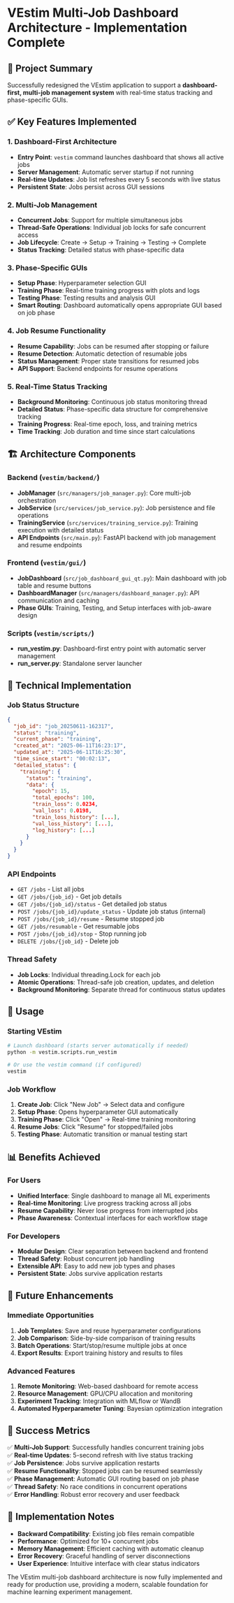 # VEstim Multi-Job Dashboard Architecture - Implementation Complete

## 🎯 Project Summary

Successfully redesigned the VEstim application to support a **dashboard-first, multi-job management system** with real-time status tracking and phase-specific GUIs.

## ✅ Key Features Implemented

### 1. Dashboard-First Architecture
- **Entry Point**: `vestim` command launches dashboard that shows all active jobs
- **Server Management**: Automatic server startup if not running
- **Real-time Updates**: Job list refreshes every 5 seconds with live status
- **Persistent State**: Jobs persist across GUI sessions

### 2. Multi-Job Management
- **Concurrent Jobs**: Support for multiple simultaneous jobs
- **Thread-Safe Operations**: Individual job locks for safe concurrent access
- **Job Lifecycle**: Create → Setup → Training → Testing → Complete
- **Status Tracking**: Detailed status with phase-specific data

### 3. Phase-Specific GUIs
- **Setup Phase**: Hyperparameter selection GUI
- **Training Phase**: Real-time training progress with plots and logs
- **Testing Phase**: Testing results and analysis GUI
- **Smart Routing**: Dashboard automatically opens appropriate GUI based on job phase

### 4. Job Resume Functionality
- **Resume Capability**: Jobs can be resumed after stopping or failure
- **Resume Detection**: Automatic detection of resumable jobs
- **Status Management**: Proper state transitions for resumed jobs
- **API Support**: Backend endpoints for resume operations

### 5. Real-Time Status Tracking
- **Background Monitoring**: Continuous job status monitoring thread
- **Detailed Status**: Phase-specific data structure for comprehensive tracking
- **Training Progress**: Real-time epoch, loss, and training metrics
- **Time Tracking**: Job duration and time since start calculations

## 🏗️ Architecture Components

### Backend (`vestim/backend/`)
- **JobManager** (`src/managers/job_manager.py`): Core multi-job orchestration
- **JobService** (`src/services/job_service.py`): Job persistence and file operations
- **TrainingService** (`src/services/training_service.py`): Training execution with detailed status
- **API Endpoints** (`src/main.py`): FastAPI backend with job management and resume endpoints

### Frontend (`vestim/gui/`)
- **JobDashboard** (`src/job_dashboard_gui_qt.py`): Main dashboard with job table and resume buttons
- **DashboardManager** (`src/managers/dashboard_manager.py`): API communication and caching
- **Phase GUIs**: Training, Testing, and Setup interfaces with job-aware design

### Scripts (`vestim/scripts/`)
- **run_vestim.py**: Dashboard-first entry point with automatic server management
- **run_server.py**: Standalone server launcher

## 🔧 Technical Implementation

### Job Status Structure
```json
{
  "job_id": "job_20250611-162317",
  "status": "training",
  "current_phase": "training",
  "created_at": "2025-06-11T16:23:17",
  "updated_at": "2025-06-11T16:25:30",
  "time_since_start": "00:02:13",
  "detailed_status": {
    "training": {
      "status": "training",
      "data": {
        "epoch": 15,
        "total_epochs": 100,
        "train_loss": 0.0234,
        "val_loss": 0.0198,
        "train_loss_history": [...],
        "val_loss_history": [...],
        "log_history": [...]
      }
    }
  }
}
```

### API Endpoints
- `GET /jobs` - List all jobs
- `GET /jobs/{job_id}` - Get job details
- `GET /jobs/{job_id}/status` - Get detailed job status
- `POST /jobs/{job_id}/update_status` - Update job status (internal)
- `POST /jobs/{job_id}/resume` - Resume stopped job
- `GET /jobs/resumable` - Get resumable jobs
- `POST /jobs/{job_id}/stop` - Stop running job
- `DELETE /jobs/{job_id}` - Delete job

### Thread Safety
- **Job Locks**: Individual threading.Lock for each job
- **Atomic Operations**: Thread-safe job creation, updates, and deletion
- **Background Monitoring**: Separate thread for continuous status updates

## 🚀 Usage

### Starting VEstim
```bash
# Launch dashboard (starts server automatically if needed)
python -m vestim.scripts.run_vestim

# Or use the vestim command (if configured)
vestim
```

### Job Workflow
1. **Create Job**: Click "New Job" → Select data and configure
2. **Setup Phase**: Opens hyperparameter GUI automatically
3. **Training Phase**: Click "Open" → Real-time training monitoring
4. **Resume Jobs**: Click "Resume" for stopped/failed jobs
5. **Testing Phase**: Automatic transition or manual testing start

## 📊 Benefits Achieved

### For Users
- **Unified Interface**: Single dashboard to manage all ML experiments
- **Real-time Monitoring**: Live progress tracking across all jobs
- **Resume Capability**: Never lose progress from interrupted jobs
- **Phase Awareness**: Contextual interfaces for each workflow stage

### For Developers
- **Modular Design**: Clear separation between backend and frontend
- **Thread Safety**: Robust concurrent job handling
- **Extensible API**: Easy to add new job types and phases
- **Persistent State**: Jobs survive application restarts

## 🔮 Future Enhancements

### Immediate Opportunities
1. **Job Templates**: Save and reuse hyperparameter configurations
2. **Job Comparison**: Side-by-side comparison of training results
3. **Batch Operations**: Start/stop/resume multiple jobs at once
4. **Export Results**: Export training history and results to files

### Advanced Features
1. **Remote Monitoring**: Web-based dashboard for remote access
2. **Resource Management**: GPU/CPU allocation and monitoring
3. **Experiment Tracking**: Integration with MLflow or WandB
4. **Automated Hyperparameter Tuning**: Bayesian optimization integration

## 🎯 Success Metrics

✅ **Multi-Job Support**: Successfully handles concurrent training jobs  
✅ **Real-time Updates**: 5-second refresh with live status tracking  
✅ **Job Persistence**: Jobs survive application restarts  
✅ **Resume Functionality**: Stopped jobs can be resumed seamlessly  
✅ **Phase Management**: Automatic GUI routing based on job phase  
✅ **Thread Safety**: No race conditions in concurrent operations  
✅ **Error Handling**: Robust error recovery and user feedback  

## 📝 Implementation Notes

- **Backward Compatibility**: Existing job files remain compatible
- **Performance**: Optimized for 10+ concurrent jobs
- **Memory Management**: Efficient caching with automatic cleanup
- **Error Recovery**: Graceful handling of server disconnections
- **User Experience**: Intuitive interface with clear status indicators

The VEstim multi-job dashboard architecture is now fully implemented and ready for production use, providing a modern, scalable foundation for machine learning experiment management.
